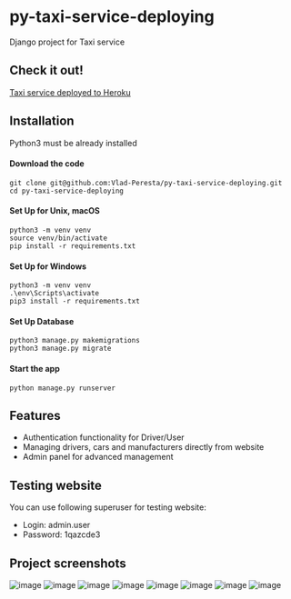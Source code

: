 # py-taxi-service-deploying

Django project for Taxi service

## Check it out!

[Taxi service deployed to Heroku](https://py-taxi-service-deploying.herokuapp.com/)

## Installation

Python3 must be already installed

#### Download the code
```angular2html
git clone git@github.com:Vlad-Peresta/py-taxi-service-deploying.git
cd py-taxi-service-deploying
```

#### Set Up for Unix, macOS
```angular2html
python3 -m venv venv
source venv/bin/activate
pip install -r requirements.txt
```

#### Set Up for Windows
```angular2html
python3 -m venv venv
.\env\Scripts\activate
pip3 install -r requirements.txt
```

#### Set Up Database
```angular2html
python3 manage.py makemigrations
python3 manage.py migrate
```

#### Start the app
```angular2html
python manage.py runserver
```

## Features

* Authentication functionality for Driver/User
* Managing drivers, cars and manufacturers directly from website
* Admin panel for advanced management

## Testing website

You can use following superuser for testing website:
* Login: admin.user
* Password: 1qazcde3

## Project screenshots

![image](https://user-images.githubusercontent.com/106173314/201482790-177d78c1-a3e0-4e51-b0b1-acf6acf53ec8.png)
![image](https://user-images.githubusercontent.com/106173314/201482813-23a17087-8779-4c70-bc09-23a96889589d.png)
![image](https://user-images.githubusercontent.com/106173314/201482828-899c568f-af53-49f9-8b9d-9071cd3bc83b.png)
![image](https://user-images.githubusercontent.com/106173314/201482851-8c18d1fc-25a0-4a5b-96c2-4f8d2ef544ef.png)
![image](https://user-images.githubusercontent.com/106173314/201482907-09c9a65c-f4cc-4bc2-b432-a2e8de23f50f.png)
![image](https://user-images.githubusercontent.com/106173314/201482925-1854bee4-8e6c-4658-b836-2c50269118ea.png)
![image](https://user-images.githubusercontent.com/106173314/201482938-36f7efe7-383e-4bc6-af88-aa5126aee591.png)
![image](https://user-images.githubusercontent.com/106173314/201482958-384a253f-787c-4383-877c-1e41f1a750fd.png)
